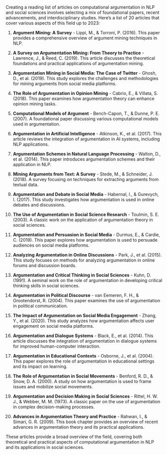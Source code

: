 Creating a reading list of articles on computational argumentation in NLP and social sciences involves selecting a mix of foundational papers, recent advancements, and interdisciplinary studies. Here’s a list of 20 articles that cover various aspects of this field up to 2023:

1. **Argument Mining: A Survey** - Lippi, M., & Torroni, P. (2016). This paper provides a comprehensive overview of argument mining techniques in NLP.

2. **A Survey on Argumentation Mining: From Theory to Practice** - Lawrence, J., & Reed, C. (2019). This article discusses the theoretical foundations and practical applications of argumentation mining.

3. **Argumentation Mining in Social Media: The Case of Twitter** - Ghosh, D., et al. (2019). This study explores the challenges and methodologies for mining arguments from social media platforms.

4. **The Role of Argumentation in Opinion Mining** - Cabrio, E., & Villata, S. (2018). This paper examines how argumentation theory can enhance opinion mining tasks.

5. **Computational Models of Argument** - Bench-Capon, T., & Dunne, P. E. (2007). A foundational paper discussing various computational models used in argumentation.

6. **Argumentation in Artificial Intelligence** - Atkinson, K., et al. (2017). This article reviews the integration of argumentation in AI systems, including NLP applications.

7. **Argumentation Schemes in Natural Language Processing** - Walton, D., et al. (2014). This paper introduces argumentation schemes and their application in NLP.

8. **Mining Arguments from Text: A Survey** - Stede, M., & Schneider, J. (2018). A survey focusing on techniques for extracting arguments from textual data.

9. **Argumentation and Debate in Social Media** - Habernal, I., & Gurevych, I. (2017). This study investigates how argumentation is used in online debates and discussions.

10. **The Use of Argumentation in Social Science Research** - Toulmin, S. E. (2003). A classic work on the application of argumentation theory in social sciences.

11. **Argumentation and Persuasion in Social Media** - Durmus, E., & Cardie, C. (2019). This paper explores how argumentation is used to persuade audiences on social media platforms.

12. **Analyzing Argumentation in Online Discussions** - Park, J., et al. (2015). This study focuses on methods for analyzing argumentation in online forums and discussion boards.

13. **Argumentation and Critical Thinking in Social Sciences** - Kuhn, D. (1991). A seminal work on the role of argumentation in developing critical thinking skills in social sciences.

14. **Argumentation in Political Discourse** - van Eemeren, F. H., & Grootendorst, R. (2004). This paper examines the use of argumentation in political communication.

15. **The Impact of Argumentation on Social Media Engagement** - Zhang, Y., et al. (2020). This study analyzes how argumentation affects user engagement on social media platforms.

16. **Argumentation and Dialogue Systems** - Black, E., et al. (2014). This article discusses the integration of argumentation in dialogue systems for improved human-computer interaction.

17. **Argumentation in Educational Contexts** - Osborne, J., et al. (2004). This paper explores the role of argumentation in educational settings and its impact on learning.

18. **The Role of Argumentation in Social Movements** - Benford, R. D., & Snow, D. A. (2000). A study on how argumentation is used to frame issues and mobilize social movements.

19. **Argumentation and Decision Making in Social Sciences** - Rittel, H. W. J., & Webber, M. M. (1973). A classic paper on the use of argumentation in complex decision-making processes.

20. **Advances in Argumentation Theory and Practice** - Rahwan, I., & Simari, G. R. (2009). This book chapter provides an overview of recent advances in argumentation theory and its practical applications.

These articles provide a broad overview of the field, covering both theoretical and practical aspects of computational argumentation in NLP and its applications in social sciences.